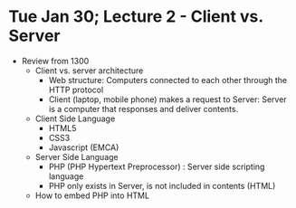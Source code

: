 # Tue Jan 30; Lecture 2 - Client vs. Server

* Review from 1300
  - Client vs. server architecture
    - Web structure: Computers connected to each other through the HTTP protocol
    - Client (laptop, mobile phone) makes a request to Server: Server is a computer that responses and deliver contents.
  - Client Side Language
    - HTML5
    - CSS3
    - Javascript (EMCA)
  - Server Side Language
    - PHP (PHP Hypertext Preprocessor) : Server side scripting language
    - PHP only exists in Server, is not included in contents (HTML)
  - How to embed PHP into HTML
